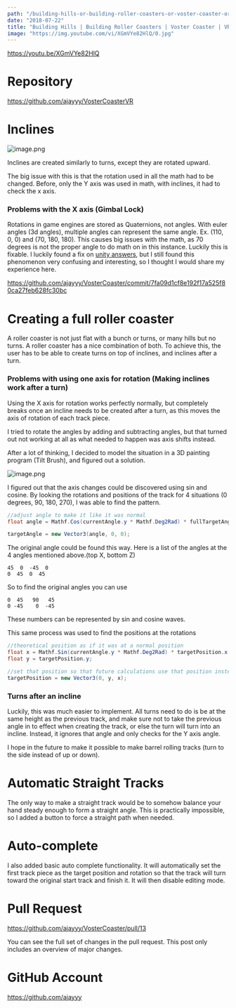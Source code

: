 ```yaml
---
path: "/building-hills-or-building-roller-coasters-or-voster-coaster-or-vr-game-programming"
date: "2018-07-22"
title: "Building Hills | Building Roller Coasters | Voster Coaster | VR Game Programming"
image: "https://img.youtube.com/vi/XGmVYe82HlQ/0.jpg"
---
```


https://youtu.be/XGmVYe82HlQ

# Repository
https://github.com/ajayyy/VosterCoasterVR

# Inclines

![image.png](https://ipfs.busy.org/ipfs/QmbMg5ZsLqbosd6JEvypnvkXZ9kVGW2zH6GYYBnns4hT3c)

Inclines are created similarly to turns, except they are rotated upward.

The big issue with this is that the rotation used in all the math had to be changed. Before, only the Y axis was used in math, with inclines, it had to check the x axis.

### Problems with the X axis (Gimbal Lock)

Rotations in game engines are stored as Quaternions, not angles. With euler angles (3d angles), multiple angles can represent the same angle. Ex. (110, 0, 0) and (70, 180, 180). This causes big issues with the math, as 70 degrees is not the proper angle to do math on in this instance. Luckily this is fixable. I luckily found a fix on [unity answers](https://answers.unity.com/questions/1299082/transformeulerangles-x-issues.html), but I still found this phenomenon very confusing and interesting, so I thought I would share my experience here.

https://github.com/ajayyy/VosterCoaster/commit/7fa09d1cf8e192f17a525f80ca27feb628fc30bc

# Creating a full roller coaster

A roller coaster is not just flat with a bunch or turns, or many hills but no turns. A roller coaster has a nice combination of both. To achieve this, the user has to be able to create turns on top of inclines, and inclines after a turn.

### Problems with using one axis for rotation (Making inclines work after a turn)

Using the X axis for rotation works perfectly normally, but completely breaks once an incline needs to be created after a turn, as this moves the axis of rotation of each track piece.

I tried to rotate the angles by adding and subtracting angles, but that turned out not working at all as what needed to happen was axis shifts instead.

After a lot of thinking, I decided to model the situation in a 3D painting program (Tilt Brush), and figured out a solution.

![image.png](https://ipfs.busy.org/ipfs/QmQmCmuZdZoGHqraU7BKXHTFNNogLhRxaNBqV4Z8kXDPVB)

I figured out that the axis changes could be discovered using sin and cosine. By looking the rotations and positions of the track for 4 situations (0 degrees, 90, 180, 270), I was able to find the pattern.

```c#
//adjust angle to make it like it was normal
float angle = Mathf.Cos(currentAngle.y * Mathf.Deg2Rad) * fullTargetAngle.x + Mathf.Sin(currentAngle.y * Mathf.Deg2Rad + Mathf.PI) * fullTargetAngle.z;

targetAngle = new Vector3(angle, 0, 0);
```

The original angle could be found this way. Here is a list of the angles at the 4 angles mentioned above.(top X, bottom Z)
```
45  0  -45  0
0  45  0  45
```

So to find the original angles you can use

```
0  45   90   45
0 -45    0  -45
```

These numbers can be represented by sin and cosine waves.

This same process was used to find the positions at the rotations
```c#
//theoretical position as if it was at a normal position
float x = Mathf.Sin(currentAngle.y * Mathf.Deg2Rad) * targetPosition.x + Mathf.Cos(currentAngle.y * Mathf.Deg2Rad) * targetPosition.z;
float y = targetPosition.y;

//set that position so that future calculations use that position instead
targetPosition = new Vector3(0, y, x);
```

### Turns after an incline

Luckily, this was much easier to implement. All turns need to do is be at the same height as the previous track, and make sure not to take the previous angle in to effect when creating the track, or else the turn will turn into an incline. Instead, it ignores that angle and only checks for the Y axis angle.

I hope in the future to make it possible to make barrel rolling tracks (turn to the side instead of up or down).

# Automatic Straight Tracks

The only way to make a straight track would be to somehow balance your hand steady enough to form a straight angle. This is practically impossible, so I added a button to force a straight path when needed.

# Auto-complete

I also added basic auto complete functionality. It will automatically set the first track piece as the target position and rotation so that the track will turn toward the original start track and finish it. It will then disable editing mode.

# Pull Request
https://github.com/ajayyy/VosterCoaster/pull/13

You can see the full set of changes in the pull request. This post only includes an overview of major changes.

# GitHub Account
https://github.com/ajayyy